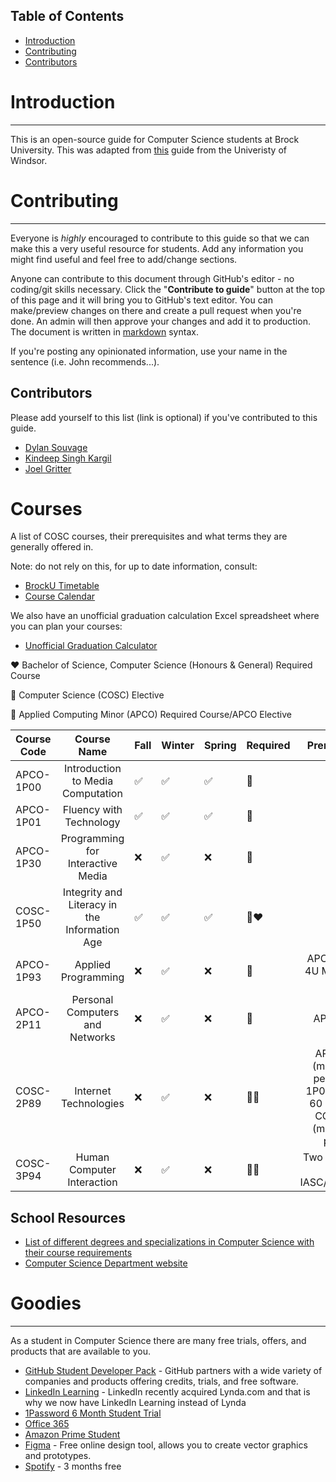 ## Table of Contents

- [Introduction](https://brockcsc.ca/guide#introduction)
- [Contributing](https://brockcsc.ca/guide#contributing)
- [Contributors](https://brockcsc.ca/guide#contributors)

# Introduction

---

This is an open-source guide for Computer Science students at Brock University. This was adapted from [this](https://css.uwindsor.ca/guide) guide from the Univeristy of Windsor.

# Contributing

---

Everyone is _highly_ encouraged to contribute to this guide so that we can make this a very useful resource for students. Add any information you might find useful and feel free to add/change sections.

Anyone can contribute to this document through GitHub's editor - no coding/git skills necessary. Click the "**Contribute to guide**" button at the top of this page and it will bring you to GitHub's text editor. You can make/preview changes on there and create a pull request when you're done. An admin will then approve your changes and add it to production. The document is written in [markdown](https://www.markdownguide.org/basic-syntax/) syntax.

If you're posting any opinionated information, use your name in the sentence (i.e. John recommends...).

## Contributors

Please add yourself to this list (link is optional) if you've contributed to this guide.

- [Dylan Souvage](https://github.com/firefelix)
- [Kindeep Singh Kargil](https://kindeep.me)
- [Joel Gritter](https://github.com/JoelGritter)


# Courses

A list of COSC courses, their prerequisites and what terms they are generally offered in.

Note: do not rely on this, for up to date information, consult:
* [BrockU Timetable](https://brocku.ca/guides-and-timetables/timetables/?session=fw&type=ug&level=all)
* [Course Calendar](https://brocku.ca/webcal/current/undergrad/cosc.html)

We also have an unofficial graduation calculation Excel spreadsheet where you can plan your courses:
* [Unofficial Graduation Calculator](https://raw.githubusercontent.com/BrockCSC/brockcsc.github.io/development/src/assets/newGradSchedule.xlsx)

❤️ Bachelor of Science, Computer Science (Honours & General) Required Course

💜 Computer Science (COSC) Elective

💛 Applied Computing Minor (APCO) Required Course/APCO Elective


| Course Code | Course Name | Fall | Winter | Spring | Required | Prerequisite(s)
|-------------|:------------------------------------------------:|-------------|-------------|---------------------|----------|:------------------------------------------------------------------------------:|
| APCO-1P00 | Introduction to Media Computation | ✅ | ✅ | ✅ | 💛| |
| APCO-1P01 | Fluency with Technology | ✅ | ✅ | ✅ | 💛| | 
| APCO-1P30 | Programming for Interactive Media | ❌ | ✅ | ❌ | 💛| |
| COSC-1P50 | Integrity and Literacy in the Information Age | ✅ | ✅ | ✅ | 💛❤️| |
| APCO-1P93 | Applied Programming |  ❌ | ✅ |  ❌ | 💛| APCO-1P00 or 4U Mathematics credit |
| APCO-2P11 | Personal Computers and Networks |  ❌ | ✅ |  ❌ | 💛| APCO-1P01 |
| COSC-2P89 | Internet Technologies |  ❌ | ✅ |  ❌ | 💛💜| APCO 1P00 (minimum 60 percent) and 1P01 (minimum 60 percent) or COSC 1P03 (minimum 60 percent) |
| COSC-3P94 | Human Computer Interaction |  ❌ | ✅ |  ❌ | 💛💜| Two Credits from either IASC/APCO/COSC |


## School Resources

- [List of different degrees and specializations in Computer Science with their course requirements](https://brocku.ca/webcal/2020/undergrad/cosc.html)
- [Computer Science Department website](https://cosc.brocku.ca)

# Goodies

---

As a student in Computer Science there are many free trials, offers, and products that are available to you.

- [GitHub Student Developer Pack](https://education.github.com/pack) - GitHub partners with a wide variety of companies and products offering credits, trials, and free software.
- [LinkedIn Learning](https://www.linkedin.com/learning/) - LinkedIn recently acquired Lynda.com and that is why we now have LinkedIn Learning instead of Lynda
- [1Password 6 Month Student Trial](https://www.studentappcentre.com/discounts/1password)
- [Office 365](https://brocku.ca/information-technology/service-catalogue/office-365/)
- [Amazon Prime Student](https://www.amazon.ca/b?ie=UTF8&node=9648404011&tag=googcana-20&hvadid=208306511168&hvpos=&hvnetw=g&hvrand=2646831168916978879&hvpone=&hvptwo=&hvqmt=e&hvdev=c&hvdvcmdl=&hvlocint=&hvlocphy=9000745&hvtargid=kwd-308101787433&ref=pd_sl_2w477v4psd_e&hydadcr=848_10117974&gclid=Cj0KCQjw6ar4BRDnARIsAITGzlDcTWhlyDSpHmFQHfl3s2Q2vgpR-RWJbVD-5CEEkGgwPeekHmOuE48aAuScEALw_wcB)
- [Figma](https://www.figma.com/education/) - Free online design tool, allows you to create vector graphics and prototypes.
- [Spotify](https://www.spotify.com/ca-en/student/) - 3 months free




